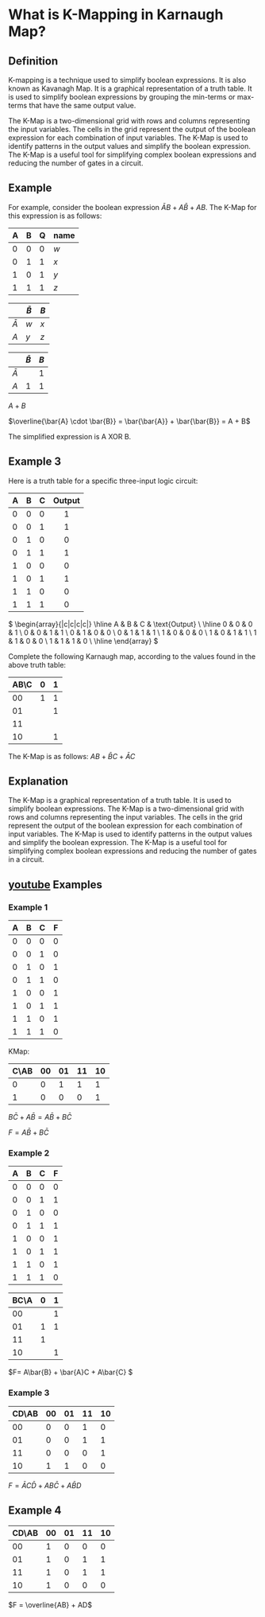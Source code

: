 # What is K-Mapping in Karnaugh Map?

## Definition

K-mapping is a technique used to simplify boolean expressions. It is also known as Kavanagh Map. It is a graphical representation of a truth table. It is used to simplify boolean expressions by grouping the min-terms or max-terms that have the same output value.

The K-Map is a two-dimensional grid with rows and columns representing the input variables. The cells in the grid represent the output of the boolean expression for each combination of input variables. The K-Map is used to identify patterns in the output values and simplify the boolean expression. The K-Map is a useful tool for simplifying complex boolean expressions and reducing the number of gates in a circuit.

## Example

For example, consider the boolean expression $\bar{A}B + A\bar{B} + AB$. The K-Map for this expression is as follows:

| A | B | Q | name |
|---|---|---|------|
| 0 | 0 | 0 | *w*  |
| 0 | 1 | 1 | *x*  |
| 1 | 0 | 1 | *y*  |
| 1 | 1 | 1 | *z*  |

|           | $\bar{B}$ | $B$ |
|-----------|-----------|-----|
| $\bar{A}$ | *w*       | *x* |
| $A$       | *y*       | *z* |

|           | $\bar{B}$ | $B$ |
|-----------|-----------|-----|
| $\bar{A}$ |           | 1   |
| $A$       | 1         | 1   |

$A + B$

$\overline{\bar{A} \cdot \bar{B}}  = \bar{\bar{A}} + \bar{\bar{B}} = A + B$

The simplified expression is A XOR B.

## Example 3

Here is a truth table for a specific three-input logic circuit:

| A | B | C | Output |
|---|---|---|:------:|
| 0 | 0 | 0 |   1    |
| 0 | 0 | 1 |   1    |
| 0 | 1 | 0 |   0    |
| 0 | 1 | 1 |   1    |
| 1 | 0 | 0 |   0    |
| 1 | 0 | 1 |   1    |
| 1 | 1 | 0 |   0    |
| 1 | 1 | 1 |   0    |

$
\begin{array}{|c|c|c|c|}
\hline
A & B & C & \text{Output} \\
\hline
0 & 0 & 0 & 1 \\
0 & 0 & 1 & 1 \\
0 & 1 & 0 & 0 \\
0 & 1 & 1 & 1 \\
1 & 0 & 0 & 0 \\
1 & 0 & 1 & 1 \\
1 & 1 & 0 & 0 \\
1 & 1 & 1 & 0 \\
\hline
\end{array}
$

Complete the following Karnaugh  map, according to the values found in the above truth table:

| AB\C | 0 | 1 |
|------|---|---|
| 00   | 1 | 1 |
| 01   |   | 1 |
| 11   |   |   |
| 10   |   | 1 |

The K-Map is as follows:
$AB+ \bar{B}C + \bar{A}C$


## Explanation

The K-Map is a graphical representation of a truth table. It is used to simplify boolean expressions. The K-Map is a two-dimensional grid with rows and columns representing the input variables. The cells in the grid represent the output of the boolean expression for each combination of input variables. The K-Map is used to identify patterns in the output values and simplify the boolean expression. The K-Map is a useful tool for simplifying complex boolean expressions and reducing the number of gates in a circuit.

## [youtube](https://www.youtube.com/watch?v=RO5alU6PpSU) Examples

### Example 1

| A | B | C | F |
|---|---|---|:-:|
| 0 | 0 | 0 | 0 |
| 0 | 0 | 1 | 0 |
| 0 | 1 | 0 | 1 |
| 0 | 1 | 1 | 0 |
| 1 | 0 | 0 | 1 |
| 1 | 0 | 1 | 1 |
| 1 | 1 | 0 | 1 |
| 1 | 1 | 1 | 0 |

KMap:

| C\AB | 00 | 01 | 11 | 10 |
|------|----|----|----|----|
| 0    | 0  | 1  | 1  | 1  |
| 1    | 0  | 0  | 0  | 1  |

$B\bar{C}+ A\bar{B} = A\bar{B} + B\bar{C}$

$F = A\bar{B} + B\bar{C}$

### Example 2

| A | B | C | F |
|---|---|---|:-:|
| 0 | 0 | 0 | 0 |
| 0 | 0 | 1 | 1 |
| 0 | 1 | 0 | 0 |
| 0 | 1 | 1 | 1 |
| 1 | 0 | 0 | 1 |
| 1 | 0 | 1 | 1 |
| 1 | 1 | 0 | 1 |
| 1 | 1 | 1 | 0 |

| BC\A | 0 | 1 |
|------|---|---|
| 00   |   | 1 |
| 01   | 1 | 1 |
| 11   | 1 |   |
| 10   |   | 1 |

$F= A\bar{B} + \bar{A}C + A\bar{C} $

### Example 3

|CD\AB | 00 | 01 | 11 | 10 |
|------|----|----|----|----|
| 00   | 0  | 0  | 1  | 0  |
| 01   | 0  | 0  | 1  | 1  |
| 11   | 0  | 0  | 0  | 1  |
| 10   | 1  | 1  | 0  | 0  |

$F = \bar{A}C\bar{D} + AB\bar{C} + A\bar{B}D$

## Example 4

|CD\AB | 00 | 01 | 11 | 10 |
|------|----|----|----|----|
| 00   | 1  | 0  | 0  | 0  |
| 01   | 1  | 0  | 1  | 1  |
| 11   | 1  | 0  | 1  | 1  |
| 10   | 1  | 0  | 0  | 0  |

$F = \overline{AB} + AD$
